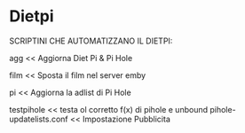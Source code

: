 # Dietpi
SCRIPTINI CHE AUTOMATIZZANO IL DIETPI:

agg << Aggiorna Diet Pi & Pi Hole

film << Sposta il film nel server emby

pi << Aggiorna la adlist di Pi Hole

testpihole << testa ol corretto f(x) di pihole e unbound
pihole-updatelists.conf << Impostazione Pubblicita

